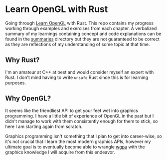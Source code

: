 # Learn OpenGL with Rust

Going through [Learn OpenGL](https://learnopengl.com/) with Rust. This repo contains my progress working through examples and exercises
from each chapter. A verbalized summary of my learnings containing concept and code explanations can be found in the [summaries](/summaries)
directory but they are not guaranteed to be correct as they are reflections of my understanding of some topic at that time.

## Why Rust?

I'm an amateur at C++ at best and would consider myself an expert with Rust. I don't mind having to write `unsafe` Rust since this is for
learning purposes.

## Why OpenGL?

It seems like the friendliest API to get your feet wet into graphics programming. I have a little bit of experience of OpenGL in the past
but I didn't manage to work with them consistently enough for them to stick, so here I am starting again from scratch.

Graphics programming isn't something that I plan to get into career-wise, so it's not crucial that I learn the most modern graphics APIs, however my ultimate
goal is to eventually become able to wrangle [wgpu](https://wgpu.rs/) with the graphics knowledge I will acquire from this endeavor.
